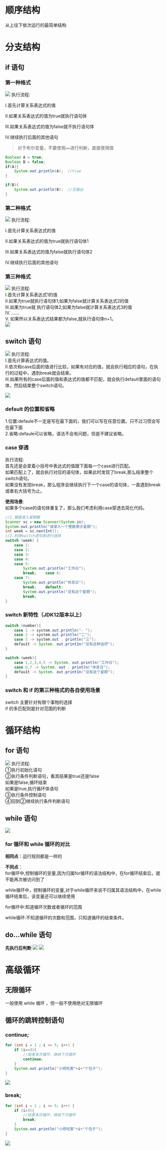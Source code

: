 # 顺序结构
从上往下依次运行的最简单结构
# 分支结构
## if 语句
### 第一种格式
![](../../附件/Pasted%20image%2020230218113344.png)
执行流程:

I.首先计算关系表达式的值

II.如果关系表达式的值为true就执行语句体

III.如果关系表达式的值为false就不执行语句体

IV.继续执行后面的其他语句

>对于布尔变量，不要使用`==`进行判断，直接使用值

```java
Boolean A = true;  
Boolean B = false;  
if(A){  
    System.out.println(A);  //true
}  

if(B){  
    System.out.println(B);  //无输出
}

```
### 第二种格式
![](../../附件/Pasted%20image%2020230218113403.png)
执行流程:

I.首先计算关系表达式的值

II.如果关系表达式的值为true就执行语句体1

III.如果关系表达式的值为false就执行语句体2

IV.继续执行后面的其他语句

### 第三种格式
![](../../附件/Pasted%20image%2020230218113608.png)
执行流程:  
I.首先计算关系表达式1的值  
II.如果为true就执行语句体1;如果为false就计算关系表达式2的值  
III.如果为true就 执行语句体2;如果为false就计算关系表达式3的值  
IV. ......  
V. 如果所以关系表达式结果都为false,就执行语句体n+1。  
![](../../附件/Pasted%20image%2020230218120300.png)
## switch 语句
![](../../附件/Pasted%20image%2020230218155112.png)
执行流程:  
I.首先计算表达式的值。  
II.依次和case后面的值进行比较，如果有对应的值，就会执行相应的语句，在执行的过程中，遇到break就会结束。  
III.如果所有的case后面的值和表达式的值都不匹配，就会执行default里面的语句体，然后结束整个switch语句。  

![](../../附件/Pasted%20image%2020230218155404.png)
### default 的位置和省略
1.位置:defaule不一定是写在最下面的，我们可以写在任意位置。只不过习惯会写在最下面  
2.省略:defaule可以省略，语法不会有问题，但是不建议省略。  

### case 穿透
执行流程:  
首先还是会拿着小括号中表达式的值跟下面每一个case进行匹配。  
如果匹配上了，就会执行对应的语句体，如果此时发现了break,那么结束整个switch语句。  
如果没有发现break，那么程序会继续执行下一个case的语句体，一直遇到break或者右大括号为止。  

**使用场景**:  
如果多个case的语句体重复了，那么我们考虑利用case穿透去简化代码。  

```java
//1.键盘录入星期数  
Scanner sc = new Scanner(System.in);  
System.out.println("请录入一个整数表示星期");  
int week = sc.nextInt();  
//2.利用switch语句来进行选择  
switch (week) {  
    case 1:  
    case 2:  
    case 3:  
    case 4:  
    case 5:  
        System.out.println("工作日");  
        break;    case 6:  
    case 7:  
        System.out.println("休息日");  
        break;    default:  
        System.out.println("没有这个星期");  
        break;  
}
```


### switch 新特性（JDK12版本以上）

```java
switch (number){
    case 1 -> system.out.println("- ");
    case 2 -> system.out.println("二");
	case 3 -> system.out . println("三");
	defau1t -> System. out.print1n("没有这种选项");
}
```


```java
switch (week){
	case 1,2,3,4,5 -> System. out.println("工作日");
	case 6,7 -> System. out . println("休息日");
	defau1t -> System. out.print1n("没有这个星期");
}
```


### switch 和 if 的第三种格式的各自使用场景
switch 主要针对有限个事物的选择  
if 的多匹配则是针对范围的判断  

# 循环结构
## for 语句
![](../../附件/Pasted%20image%2020230218163417.png)
执行流程:  
①执行初始化语句  
②执行条件判断语句，看其结果是true还是false  
	如果是false,循环结束  
	如果是true,执行循环体语句  
③执行条件控制语句  
④回到②继续执行条件判断语句  
## while 语句
![](../../附件/Pasted%20image%2020230218165033.png)

### for 循环和 while 循环的对比
**相同点**：运行规则都是一样的

**不同点**：  
for循环中,控制循环的变量,因为归属for循环的语法结构中，在for循环结束后，就不能再次被访问到了  

while循环中，控制循环的变量,对于while循环来说不归属其语法结构中，在while循环结束后，该变量还可以继续使用  

for循环中:知道循环次数或者循环的范围  

while循环:不知道循环的次数和范围，只知道循环的结束条件。  

## do...while 语句
**先执行后判断**
![](../../附件/Pasted%20image%2020230219132830.png)
![](../../附件/Pasted%20image%2020230219132852.png)

# 高级循环
## 无限循环
一般使用 while 循环  ，但一般不使用绝对无限循环

## 循环的跳转控制语句
### continue;
```java
for (int i = 1 ; i <= 5; i++) {  
    if (i==3){  
        //结束本次循环，继续下次循环  
        continue;  
    }  
    System.out.println("小明吃第"+i+"个包子");  
}
```
![](../../附件/Pasted%20image%2020230219162808.png)

### break;
```java
for (int i = 1 ; i <= 5; i++) {  
    if (i>3){  
        //结束本次循环，继续下次循环  
        break;  
    }  
    System.out.println("小明吃第"+i+"个包子");  
}
```
![](../../附件/Pasted%20image%2020230219162822.png)

